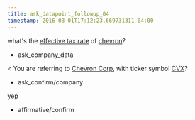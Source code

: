 ```yaml
---
title: ask_datapoint_followup_04
timestamp: 2016-08-01T17:12:23.669731311-04:00
---
```


what's the [effective tax rate](datapoint) of [chevron](company_name)?
* ask_company_data

< You are referring to [Chevron Corp](company_name), with ticker symbol [CVX](ticker_symbol)?
* ask_confirm/company

yep
* affirmative/confirm
